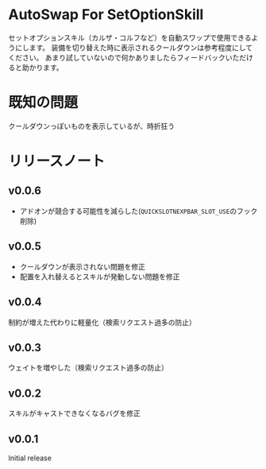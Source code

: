 # AutoSwap For SetOptionSkill
セットオプションスキル（カルザ・コルフなど）を自動スワップで使用できるようにします。
装備を切り替えた時に表示されるクールダウンは参考程度にしてください。
あまり試していないので何かありましたらフィードバックいただけると助かります。
# 既知の問題
クールダウンっぽいものを表示しているが、時折狂う
# リリースノート
## v0.0.6
* アドオンが競合する可能性を減らした(`QUICKSLOTNEXPBAR_SLOT_USE`のフック削除)

## v0.0.5
* クールダウンが表示されない問題を修正
* 配置を入れ替えるとスキルが発動しない問題を修正
## v0.0.4
制約が増えた代わりに軽量化（検索リクエスト過多の防止）

## v0.0.3
ウェイトを増やした（検索リクエスト過多の防止）

## v0.0.2
スキルがキャストできなくなるバグを修正

## v0.0.1
Initial release
